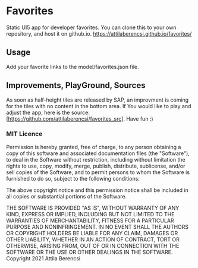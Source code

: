 # Favorites

Static UI5 app for developer favorites. You can clone this to your own repository, and host it on github.io.
https://attilaberencsi.github.io/favorites/

## Usage

Add your favorite links to the model/favorites.json file.

## Improvements, PlayGround, Sources
As soon as half-height tiles are released by SAP, an improvment is coming for the tiles with no content in the bottom area.
If You would like to play and adjust the app, here is the source: [https://github.com/attilaberencsi/favorites_src]. 
Have fun :)

### MIT Licence
Permission is hereby granted, free of charge, to any person obtaining a copy of this software and associated documentation files (the "Software"), to deal in the Software without restriction, including without limitation the rights to use, copy, modify, merge, publish, distribute, sublicense, and/or sell copies of the Software, and to permit persons to whom the Software is furnished to do so, subject to the following conditions:

The above copyright notice and this permission notice shall be included in all copies or substantial portions of the Software.

THE SOFTWARE IS PROVIDED "AS IS", WITHOUT WARRANTY OF ANY KIND, EXPRESS OR IMPLIED, INCLUDING BUT NOT LIMITED TO THE WARRANTIES OF MERCHANTABILITY, FITNESS FOR A PARTICULAR PURPOSE AND NONINFRINGEMENT. IN NO EVENT SHALL THE AUTHORS OR COPYRIGHT HOLDERS BE LIABLE FOR ANY CLAIM, DAMAGES OR OTHER LIABILITY, WHETHER IN AN ACTION OF CONTRACT, TORT OR OTHERWISE, ARISING FROM, OUT OF OR IN CONNECTION WITH THE SOFTWARE OR THE USE OR OTHER DEALINGS IN THE SOFTWARE.
Copyright 2021 Attila Berencsi
